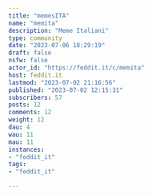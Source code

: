 ```yaml
---
title: "memesITA" 
name: "memita"
description: "Meme Italiani"
type: community
date: "2023-07-06 18:29:19"
draft: false
nsfw: false
actor_id: "https://feddit.it/c/memita"
host: feddit.it
lastmod: "2023-07-02 21:16:56"
published: "2023-07-02 12:15:31"
subscribers: 57
posts: 12
comments: 12
weight: 12
dau: 4
wau: 11
mau: 11
instances:
- "feddit_it"
tags: 
- "feddit_it"

---
```


